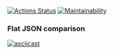 [![Actions Status](https://github.com/G3ntleM4n/frontend-project-46/actions/workflows/hexlet-check.yml/badge.svg)](https://github.com/G3ntleM4n/frontend-project-46/actions)
[![Maintainability](https://api.codeclimate.com/v1/badges/b91e5efa90bdb1a20594/maintainability)](https://codeclimate.com/github/G3ntleM4n/frontend-project-46/maintainability)

### Flat JSON comparison
[![asciicast](https://asciinema.org/a/idbA5MkVuJlOuJ0lnj3f6G40N.svg)](https://asciinema.org/a/idbA5MkVuJlOuJ0lnj3f6G40N)